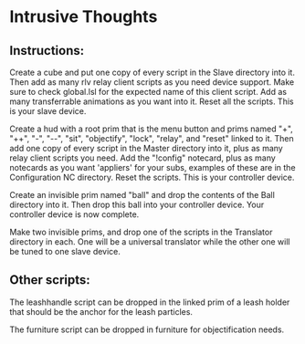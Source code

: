 # Intrusive Thoughts
## Instructions:

Create a cube and put one copy of every script in the Slave directory into it. Then add as many rlv relay client scripts as you need device support. Make sure to check global.lsl for the expected name of this client script. Add as many transferrable animations as you want into it. Reset all the scripts. This is your slave device.

Create a hud with a root prim that is the menu button and prims named "+", "++", "-", "--", "sit", "objectify", "lock", "relay", and "reset" linked to it. Then add one copy of every script in the Master directory into it, plus as many relay client scripts you need. Add the "!config" notecard, plus as many notecards as you want 'appliers' for your subs, examples of these are in the Configuration NC directory. Reset the scripts. This is your controller device.

Create an invisible prim named "ball" and drop the contents of the Ball directory into it. Then drop this ball into your controller device. Your controller device is now complete.

Make two invisible prims, and drop one of the scripts in the Translator directory in each. One will be a universal translator while the other one will be tuned to one slave device.

## Other scripts:

The leashhandle script can be dropped in the linked prim of a leash holder that should be the anchor for the leash particles.

The furniture script can be dropped in furniture for objectification needs.